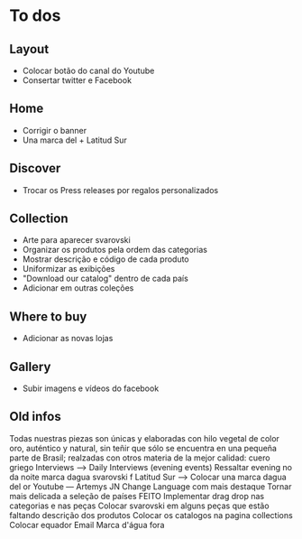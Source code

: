# To dos

## Layout
* Colocar botão do canal do Youtube
* Consertar twitter e Facebook

## Home
* Corrigir o banner
* Una marca del + Latitud Sur

## Discover
* Trocar os Press releases por regalos personalizados

## Collection
* Arte para aparecer svarovski
* Organizar os produtos pela ordem das categorias
* Mostrar descrição e código de cada produto
* Uniformizar as exibições
* "Download our catalog" dentro de cada país
* Adicionar em outras coleções

## Where to buy
* Adicionar as novas lojas

## Gallery
* Subir imagens e vídeos do facebook

## Old infos
Todas nuestras piezas son únicas y elaboradas con hilo vegetal de color oro, auténtico y natural, sin teñir que sólo se encuentra en una pequeña parte de Brasil; realzadas con otros materia de la mejor calidad: cuero griego
Interviews —> Daily Interviews (evening events)
Ressaltar evening no da noite
marca dagua svarovski f
Latitud Sur —> Colocar una marca dagua del or
Youtube — Artemys JN
Change Language com mais destaque
Tornar mais delicada a seleção de países
FEITO Implementar drag drop nas categorias e nas peças
Colocar svarovski em alguns peças que estão faltando
descrição dos produtos
Colocar os catalogos na pagina collections
Colocar equador
Email
Marca d'água fora
